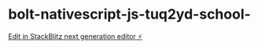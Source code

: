 # bolt-nativescript-js-tuq2yd-school-

[Edit in StackBlitz next generation editor ⚡️](https://stackblitz.com/~/github.com/Iqbal2540samejo/bolt-nativescript-js-tuq2yd-school-)